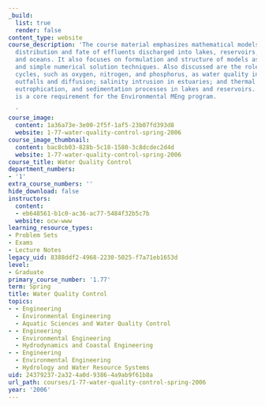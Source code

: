 ```yaml
---
_build:
  list: true
  render: false
content_type: website
course_description: 'The course material emphasizes mathematical models for predicting
  distribution and fate of effluents discharged into lakes, reservoirs, rivers, estuaries,
  and oceans. It also focuses on formulation and structure of models as well as analytical
  and simple numerical solution techniques. Also discussed are the role of element
  cycles, such as oxygen, nitrogen, and phosphorus, as water quality indicators; offshore
  outfalls and diffusion; salinity intrusion in estuaries; and thermal stratification,
  eutrophication, and sedimentation processes in lakes and reservoirs. This course
  is a core requirement for the Environmental MEng program.

  '
course_image:
  content: 1a36a73e-3e00-2f5f-1af5-23b07fd393d8
  website: 1-77-water-quality-control-spring-2006
course_image_thumbnail:
  content: bac8cb03-828b-5c18-1580-3c8dcdec2d4d
  website: 1-77-water-quality-control-spring-2006
course_title: Water Quality Control
department_numbers:
- '1'
extra_course_numbers: ''
hide_download: false
instructors:
  content:
  - eb648561-b1c0-ac36-ac77-5484f32b5c7b
  website: ocw-www
learning_resource_types:
- Problem Sets
- Exams
- Lecture Notes
legacy_uid: 8388ddf2-4968-2230-5025-f7a71eb1653d
level:
- Graduate
primary_course_number: '1.77'
term: Spring
title: Water Quality Control
topics:
- - Engineering
  - Environmental Engineering
  - Aquatic Sciences and Water Quality Control
- - Engineering
  - Environmental Engineering
  - Hydrodynamics and Coastal Engineering
- - Engineering
  - Environmental Engineering
  - Hydrology and Water Resource Systems
uid: 24379237-2a32-4a0d-9386-4a9ab9f61b8a
url_path: courses/1-77-water-quality-control-spring-2006
year: '2006'
---
```


